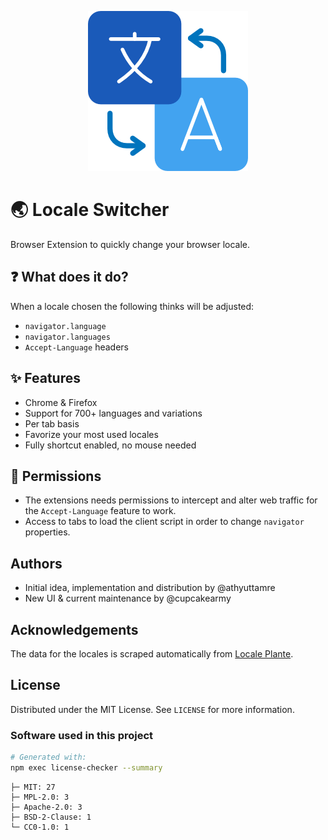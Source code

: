 <p align="center">
  <img src="./icons/256.png" alt="logo" />
</p>

# 🌏 Locale Switcher

Browser Extension to quickly change your browser locale.

## ❓ What does it do?

When a locale chosen the following thinks will be adjusted:

- `navigator.language`
- `navigator.languages`
- `Accept-Language` headers

## ✨ Features

- Chrome & Firefox
- Support for 700+ languages and variations
- Per tab basis
- Favorize your most used locales
- Fully shortcut enabled, no mouse needed

## 🔐 Permissions

- The extensions needs permissions to intercept and alter web traffic for the `Accept-Language` feature to work.
- Access to tabs to load the client script in order to change `navigator` properties.

## Authors

- Initial idea, implementation and distribution by @athyuttamre
- New UI & current maintenance by @cupcakearmy

## Acknowledgements

The data for the locales is scraped automatically from [Locale Plante](https://www.localeplanet.com/icu/index.html).

## License

Distributed under the MIT License. See `LICENSE` for more information.

### Software used in this project

```bash
# Generated with:
npm exec license-checker --summary
```

```
├─ MIT: 27
├─ MPL-2.0: 3
├─ Apache-2.0: 3
├─ BSD-2-Clause: 1
└─ CC0-1.0: 1
```
